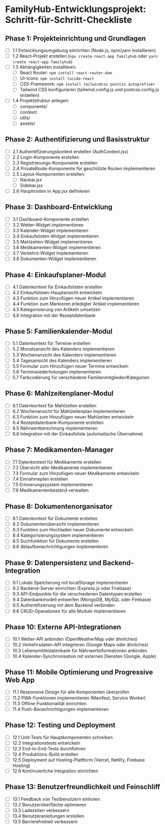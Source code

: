 # FamilyHub-Entwicklungsprojekt: Schritt-für-Schritt-Checkliste

## Phase 1: Projekteinrichtung und Grundlagen
- [ ] 1.1 Entwicklungsumgebung einrichten (Node.js, npm/yarn installieren)
- [ ] 1.2 React-Projekt erstellen (`npx create-react-app familyhub` oder `yarn create react-app familyhub`)
- [ ] 1.3 Abhängigkeiten installieren:
  - [ ] React Router: `npm install react-router-dom`
  - [ ] UI-Icons: `npm install lucide-react`
  - [ ] CSS-Framework: `npm install tailwindcss postcss autoprefixer`
  - [ ] Tailwind CSS konfigurieren (tailwind.config.js und postcss.config.js erstellen)
- [ ] 1.4 Projektstruktur anlegen:
  - [ ] components/
  - [ ] context/
  - [ ] utils/
  - [ ] assets/

## Phase 2: Authentifizierung und Basisstruktur
- [ ] 2.1 Authentifizierungskontext erstellen (AuthContext.jsx)
- [ ] 2.2 Login-Komponente erstellen
- [ ] 2.3 Registrierungs-Komponente erstellen
- [ ] 2.4 PrivateRoute-Komponente für geschützte Routen implementieren
- [ ] 2.5 Layout-Komponenten erstellen:
  - [ ] Navbar.jsx
  - [ ] Sidebar.jsx
- [ ] 2.6 Hauptrouten in App.jsx definieren

## Phase 3: Dashboard-Entwicklung
- [ ] 3.1 Dashboard-Komponente erstellen
- [ ] 3.2 Wetter-Widget implementieren
- [ ] 3.3 Kalender-Widget implementieren
- [ ] 3.4 Einkaufslisten-Widget implementieren
- [ ] 3.5 Mahlzeiten-Widget implementieren
- [ ] 3.6 Medikamenten-Widget implementieren
- [ ] 3.7 Verkehrs-Widget implementieren
- [ ] 3.8 Dokumenten-Widget implementieren

## Phase 4: Einkaufsplaner-Modul
- [ ] 4.1 Datenkontext für Einkaufslisten erstellen
- [ ] 4.2 Einkaufslisten-Hauptansicht entwickeln
- [ ] 4.3 Funktion zum Hinzufügen neuer Artikel implementieren
- [ ] 4.4 Funktion zum Markieren erledigter Artikel implementieren
- [ ] 4.5 Kategorisierung von Artikeln umsetzen
- [ ] 4.6 Integration mit der Rezeptdatenbank

## Phase 5: Familienkalender-Modul
- [ ] 5.1 Datenkontext für Termine erstellen
- [ ] 5.2 Monatsansicht des Kalenders implementieren
- [ ] 5.3 Wochenansicht des Kalenders implementieren
- [ ] 5.4 Tagesansicht des Kalenders implementieren
- [ ] 5.5 Formular zum Hinzufügen neuer Termine entwickeln
- [ ] 5.6 Terminwiederholungen implementieren
- [ ] 5.7 Farbcodierung für verschiedene Familienmitglieder/Kategorien

## Phase 6: Mahlzeitenplaner-Modul
- [ ] 6.1 Datenkontext für Mahlzeiten erstellen
- [ ] 6.2 Wochenansicht für Mahlzeitenplan implementieren
- [ ] 6.3 Funktion zum Hinzufügen neuer Mahlzeiten entwickeln
- [ ] 6.4 Rezeptdatenbank-Komponente erstellen
- [ ] 6.5 Nährwertberechnung implementieren
- [ ] 6.6 Integration mit der Einkaufsliste (automatische Übernahme)

## Phase 7: Medikamenten-Manager
- [ ] 7.1 Datenkontext für Medikamente erstellen
- [ ] 7.2 Übersicht aller Medikamente implementieren
- [ ] 7.3 Formular zum Hinzufügen neuer Medikamente entwickeln
- [ ] 7.4 Einnahmeplan erstellen
- [ ] 7.5 Erinnerungssystem implementieren
- [ ] 7.6 Medikamentenbestand verwalten

## Phase 8: Dokumentenorganisator
- [ ] 8.1 Datenkontext für Dokumente erstellen
- [ ] 8.2 Dokumentenübersicht implementieren
- [ ] 8.3 Funktion zum Hochladen neuer Dokumente entwickeln
- [ ] 8.4 Kategorisierungssystem implementieren
- [ ] 8.5 Suchfunktion für Dokumente erstellen
- [ ] 8.6 Ablaufbenachrichtigungen implementieren

## Phase 9: Datenpersistenz und Backend-Integration
- [ ] 9.1 Lokale Speicherung mit localStorage implementieren
- [ ] 9.2 Backend-Server einrichten (Express.js oder Firebase)
- [ ] 9.3 API-Endpunkte für die verschiedenen Datentypen erstellen
- [ ] 9.4 Datenbankmodell entwerfen (MongoDB, MySQL oder Firebase)
- [ ] 9.5 Authentifizierung mit dem Backend verbinden
- [ ] 9.6 CRUD-Operationen für alle Module implementieren

## Phase 10: Externe API-Integrationen
- [ ] 10.1 Wetter-API anbinden (OpenWeatherMap oder ähnliches)
- [ ] 10.2 Verkehrsdaten-API integrieren (Google Maps oder ähnliches)
- [ ] 10.3 Lebensmitteldatenbank für Nährwertinformationen anbinden
- [ ] 10.4 Kalender-Synchronisation mit externen Diensten (Google, Apple)

## Phase 11: Mobile Optimierung und Progressive Web App
- [ ] 11.1 Responsive Design für alle Komponenten überprüfen
- [ ] 11.2 PWA-Funktionen implementieren (Manifest, Service Worker)
- [ ] 11.3 Offline-Funktionalität einrichten
- [ ] 11.4 Push-Benachrichtigungen implementieren

## Phase 12: Testing und Deployment
- [ ] 12.1 Unit-Tests für Hauptkomponenten schreiben
- [ ] 12.2 Integrationstests entwickeln
- [ ] 12.3 End-to-End-Tests durchführen
- [ ] 12.4 Produktions-Build erstellen
- [ ] 12.5 Deployment auf Hosting-Plattform (Vercel, Netlify, Firebase Hosting)
- [ ] 12.6 Kontinuierliche Integration einrichten

## Phase 13: Benutzerfreundlichkeit und Feinschliff
- [ ] 13.1 Feedback von Testbenutzern einholen
- [ ] 13.2 Benutzeroberfläche optimieren
- [ ] 13.3 Ladezeiten verbessern
- [ ] 13.4 Benutzeranleitungen erstellen
- [ ] 13.5 Barrierefreiheit verbessern

